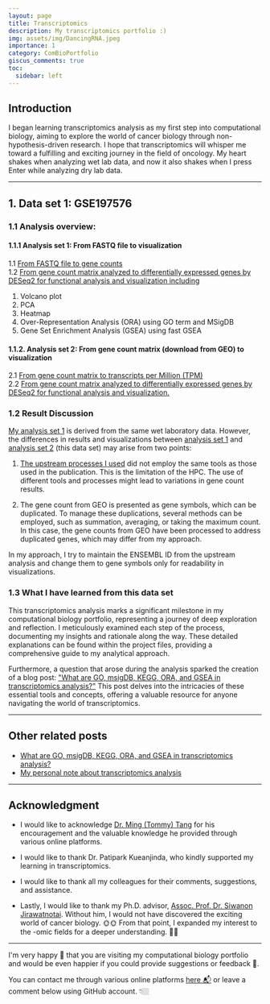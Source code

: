 ```yaml
---
layout: page
title: Transcriptomics
description: My transcriptomics portfolio :)
img: assets/img/DancingRNA.jpeg
importance: 1
category: ComBioPortfolio
giscus_comments: true
toc:
  sidebar: left
---
```


## Introduction

I began learning transcriptomics analysis as my first step into computational biology, aiming to explore the world of cancer biology through non-hypothesis-driven research. I hope that transcriptomics will whisper me toward a fulfilling and exciting journey in the field of oncology.
My heart shakes when analyzing wet lab data, and now it also shakes when I press Enter while analyzing dry lab data.

---

## 1. Data set 1: GSE197576

### 1.1 Analysis overview:

#### 1.1.1 Analysis set 1: From FASTQ file to visualization

1.1 <a href="https://kuchikinamthip.github.io/ComBio_Portfolio/Transcriptome/Hypox/nf/nfcore_Upstream.html">From FASTQ file to gene counts</a> \
1.2 <a href="https://kuchikinamthip.github.io/ComBio_Portfolio/Transcriptome/Hypox/nf/nfcore_Count_ToDESeq2.html">From gene count matrix analyzed to differentially expressed genes by DESeq2 for functional analysis and visualization including</a>

1. Volcano plot
2. PCA
3. Heatmap
4. Over-Representation Analysis (ORA) using GO term and MSigDB
5. Gene Set Enrichment Analysis (GSEA) using fast GSEA

#### 1.1.2. Analysis set 2: From gene count matrix (download from GEO) to visualization

2.1 <a href="https://kuchikinamthip.github.io/ComBio_Portfolio/Transcriptome/Hypox/count_GEO/GEO_Count_ToTPM.html">From gene count matrix to transcripts per Million (TPM)</a> \
2.2 <a href="https://kuchikinamthip.github.io/ComBio_Portfolio/Transcriptome/Hypox/count_GEO/GEO_Count_ToDESeq2.html">From gene count matrix analyzed to differentially expressed genes by DESeq2 for functional analysis and visualization.</a>

### 1.2 Result Discussion

[My analysis set 1](https://kuchikinamthip.github.io/ComBio_Portfolio/Transcriptome/Hypox/nf/nfcore_Count_ToDESeq2.html) is derived from the same wet laboratory data. However, the differences in results and visualizations between [analysis set 1](https://kuchikinamthip.github.io/ComBio_Portfolio/Transcriptome/Hypox/nf/nfcore_Count_ToDESeq2.html) and [analysis set 2](https://kuchikinamthip.github.io/ComBio_Portfolio/Transcriptome/Hypox/count_GEO/GEO_Count_ToDESeq2.html) (this data set) may arise from two points:

1. [The upstream processes I used](https://kuchikinamthip.github.io/ComBio_Portfolio/Transcriptome/Hypox/nf/nfcore_Upstream.html) did not employ the same tools as those used in the publication. This is the limitation of the HPC. The use of different tools and processes might lead to variations in gene count results.

2. The gene count from GEO is presented as gene symbols, which can be duplicated. To manage these duplications, several methods can be employed, such as summation, averaging, or taking the maximum count. In this case, the gene counts from GEO have been processed to address duplicated genes, which may differ from my approach.

In my approach, I try to maintain the ENSEMBL ID from the upstream analysis and change them to gene symbols only for readability in visualizations.

### 1.3 What I have learned from this data set

This transcriptomics analysis marks a significant milestone in my computational biology portfolio, representing a journey of deep exploration and reflection. I meticulously examined each step of the process, documenting my insights and rationale along the way. These detailed explanations can be found within the project files, providing a comprehensive guide to my analytical approach.

Furthermore, a question that arose during the analysis sparked the creation of a blog post: ["What are GO, msigDB, KEGG, ORA, and GSEA in transcriptomics analysis?"](https://kuchikinamthip.github.io/blog/2024/msigDB_ORA_GSEA/) This post delves into the intricacies of these essential tools and concepts, offering a valuable resource for anyone navigating the world of transcriptomics.

---

## Other related posts

- [What are GO, msigDB, KEGG, ORA, and GSEA in transcriptomics analysis?](https://kuchikinamthip.github.io/blog/2024/msigDB_ORA_GSEA/)
- [My personal note about transcriptomics analysis](https://github.com/KuchikiNamthip/RNA-seq_Analysis)

---

## Acknowledgment

- I would like to acknowledge [Dr. Ming (Tommy) Tang](https://x.com/tangming2005) for his encouragement and the valuable knowledge he provided through various online platforms.

- I would like to thank Dr. Patipark Kueanjinda, who kindly supported my learning in transcriptomics.

- I would like to thank all my colleagues for their comments, suggestions, and assistance.

- Lastly, I would like to thank my Ph.D. advisor, [Assoc. Prof. Dr. Siwanon Jirawatnotai](https://scholar.google.ca/citations?user=5nSlAnIAAAAJ&hl=en). Without him, I would not have discovered the exciting world of cancer biology. 🌞🌞 From that point, I expanded my interest to the -omic fields for a deeper understanding. 🤩🤩

---

I'm very happy 🥰 that you are visiting my computational biology portfolio and would be even happier if you could provide suggestions or feedback 🤩.

You can contact me through various online platforms [here 📬](https://kuchikinamthip.github.io/) or leave a comment below using GitHub account. 👇🏼
